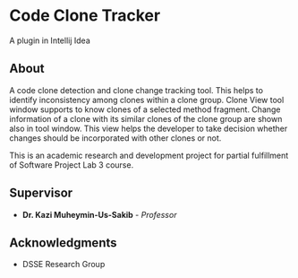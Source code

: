 # Code Clone Tracker

A plugin in Intellij Idea

## About
A code clone detection and clone change tracking tool. This helps to identify inconsistency among clones within a clone group. Clone View tool window supports to know clones of a selected method fragment. Change information of a clone with its similar clones of the clone group are shown also in tool window. This view helps the developer to take decision whether changes should be incorporated with other clones or not.

This is an academic research and development project for partial fulfillment of Software Project Lab 3 course.

## Supervisor

* **Dr. Kazi Muheymin-Us-Sakib** - *Professor*

## Acknowledgments

* DSSE Research Group

